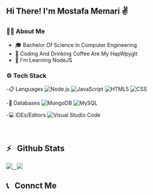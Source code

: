 <h2>Hi There! I'm Mostafa Memari ✌️</h2>

<h3>👨‍💻&nbsp;About Me</h3>

- 🎓&nbsp;Bachelor Of Science In Computer Engineering
- 🙌&nbsp;Coding And Drinking Coffee Are My HapWpygit
- 🏫&nbsp;I'm Learning NodeJS

<h3>⚙️&nbsp;Tech Stack</h3>

-📋&nbsp;Languages
![Node.js](https://img.shields.io/badge/-Node.js-333333?style=flat&logo=node.js)
![JavaScript](https://img.shields.io/badge/-JavaScript-333333?style=flat&logo=javascript)
![HTML5](https://img.shields.io/badge/-HTML5-333333?style=flat&logo=HTML5)
![CSS](https://img.shields.io/badge/-CSS-333333?style=flat&logo=CSS3&logoColor=1572B6)

-💾&nbsp;Databases
![MongoDB](https://img.shields.io/badge/-MongoDB-333333?style=flat&logo=mongodb)
![MySQL](https://img.shields.io/badge/-MySQL-333333?style=flat&logo=mysql)

-💻&nbsp;IDEs/Editors
![Visual Studio Code](https://img.shields.io/badge/-Visual%20Studio%20Code-333333?style=flat&logo=visual-studio-code&logoColor=007ACC)

<br />

<h2>⚡️ &nbsp; Github Stats</h2>

<a href="https://github.com/MostafaMemari/">
  <img src="https://github-readme-stats.vercel.app/api?username=MostafaMemari&show_icons=true&theme=onedark" />
  &nbsp;
  <img src="https://github-readme-stats.vercel.app/api/top-langs/?username=MostafaMemari&theme=onedark" />
</a>

<h2>📞 &nbsp; Connct Me </h2>
<!--
<p align="center">
  <a href="https://instagram.com/mostafa_memari/">
    <img src="https://img.shields.io/badge/Instagram-@Mostafa_Memari-red?style=flat&logo=instagram" />
  </a>
  <a href="https://t.me/mostafa_memari/">
    <img src="https://img.shields.io/badge/Telegram-@mostafamemari-blue?style=flat&logo=telegram" />
  </a>
</p>
-->
<br />
